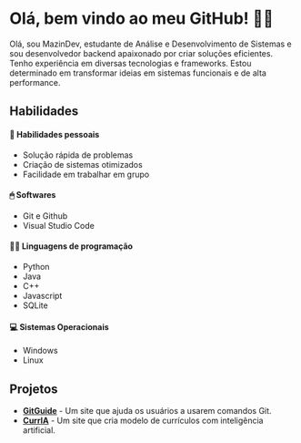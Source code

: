 # Olá, bem vindo ao meu GitHub! 🧑‍💻

Olá, sou MazinDev, estudante de Análise e Desenvolvimento de Sistemas e sou desenvolvedor backend apaixonado por criar soluções eficientes. Tenho experiência em diversas tecnologias e frameworks. Estou determinado em transformar ideias em sistemas funcionais e de alta performance.

## Habilidades

#### 👤 Habilidades pessoais
- Solução rápida de problemas
- Criação de sistemas otimizados
- Facilidade em trabalhar em grupo

#### 🖱 Softwares
- Git e Github
- Visual Studio Code

#### 🧑‍💻 Linguagens de programação
- Python
- Java
- C++
- Javascript
- SQLite

#### 💻 Sistemas Operacionais
- Windows
- Linux

## Projetos

- [**GitGuide**](https://gitguide.onrender.com/) - Um site que ajuda os usuários a usarem comandos Git.
- [**CurrIA**](https://curr-ia.vercel.app/) - Um site que cria modelo de currículos com inteligência artificial.
